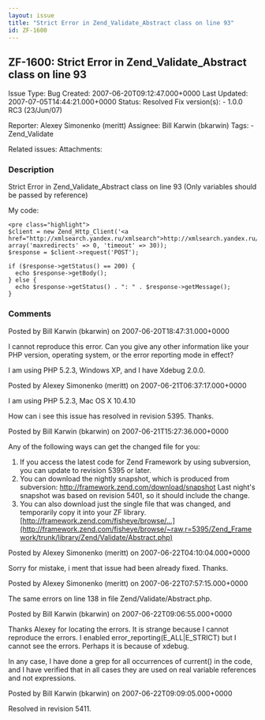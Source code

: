 ```yaml
---
layout: issue
title: "Strict Error in Zend_Validate_Abstract class on line 93"
id: ZF-1600
---
```


ZF-1600: Strict Error in Zend\_Validate\_Abstract class on line 93
------------------------------------------------------------------

 Issue Type: Bug Created: 2007-06-20T09:12:47.000+0000 Last Updated: 2007-07-05T14:44:21.000+0000 Status: Resolved Fix version(s): - 1.0.0 RC3 (23/Jun/07)
 
 Reporter:  Alexey Simonenko (meritt)  Assignee:  Bill Karwin (bkarwin)  Tags: - Zend\_Validate
 
 Related issues: 
 Attachments: 
### Description

Strict Error in Zend\_Validate\_Abstract class on line 93 (Only variables should be passed by reference)

My code:

 
    <pre class="highlight">
    $client = new Zend_Http_Client('<a href="http://xmlsearch.yandex.ru/xmlsearch">http://xmlsearch.yandex.ru/xmlsearch</a>', array('maxredirects' => 0, 'timeout' => 30));
    $response = $client->request('POST');
    
    if ($response->getStatus() == 200) {
      echo $response->getBody();
    } else {
      echo $response->getStatus() . ": " . $response->getMessage();
    }


 

 

### Comments

Posted by Bill Karwin (bkarwin) on 2007-06-20T18:47:31.000+0000

I cannot reproduce this error. Can you give any other information like your PHP version, operating system, or the error reporting mode in effect?

I am using PHP 5.2.3, Windows XP, and I have Xdebug 2.0.0.

 

 

Posted by Alexey Simonenko (meritt) on 2007-06-21T06:37:17.000+0000

I am using PHP 5.2.3, Mac OS X 10.4.10

How can i see this issue has resolved in revision 5395. Thanks.

 

 

Posted by Bill Karwin (bkarwin) on 2007-06-21T15:27:36.000+0000

Any of the following ways can get the changed file for you:

1. If you access the latest code for Zend Framework by using subversion, you can update to revision 5395 or later.
2. You can download the nightly snapshot, which is produced from subversion: <http://framework.zend.com/download/snapshot> Last night's snapshot was based on revision 5401, so it should include the change.
3. You can also download just the single file that was changed, and temporarily copy it into your ZF library. [http://framework.zend.com/fisheye/browse/…](http://framework.zend.com/fisheye/browse/~raw,r=5395/Zend_Framework/trunk/library/Zend/Validate/Abstract.php)
 


 

Posted by Alexey Simonenko (meritt) on 2007-06-22T04:10:04.000+0000

Sorry for mistake, i ment that issue had been already fixed. Thanks.

 

 

Posted by Alexey Simonenko (meritt) on 2007-06-22T07:57:15.000+0000

The same errors on line 138 in file Zend/Validate/Abstract.php.

 

 

Posted by Bill Karwin (bkarwin) on 2007-06-22T09:06:55.000+0000

Thanks Alexey for locating the errors. It is strange because I cannot reproduce the errors. I enabled error\_reporting(E\_ALL|E\_STRICT) but I cannot see the errors. Perhaps it is because of xdebug.

In any case, I have done a grep for all occurrences of current() in the code, and I have verified that in all cases they are used on real variable references and not expressions.

 

 

Posted by Bill Karwin (bkarwin) on 2007-06-22T09:09:05.000+0000

Resolved in revision 5411.

 

 